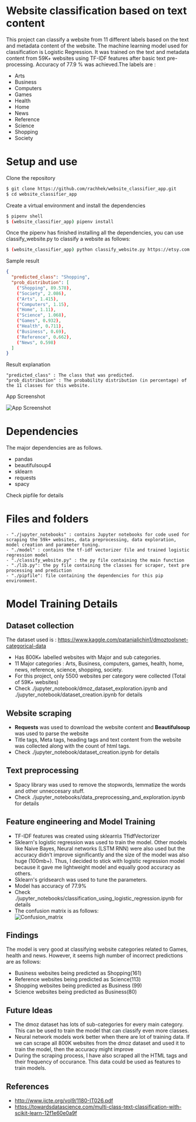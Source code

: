 # Website classification based on text content

This project can classify a website from 11 different labels based on the text and metadata content of the website. The machine learning model used for classification is Logistic Regression. It was trained on the text and metadata content from 59K+ websites using TF-IDF features after basic text pre-processing. Accuracy of 77.9 % was achieved.The labels are :

- Arts
- Business
- Computers
- Games
- Health
- Home
- News
- Reference
- Science
- Shopping
- Society

# Setup and use

Clone the repository

```sh
$ git clone https://github.com/rachhek/website_classifier_app.git
$ cd website_classifier_app
```

Create a virtual environment and install the dependencies

```sh
$ pipenv shell
$ (website_classifier_app) pipenv install
```

Once the pipenv has finished installing all the dependencies, you can use classify_website.py to classify a website as follows:

```sh
$ (website_classifier_app) python classify_website.py https://etsy.com
```

Sample result

```json
{
  "predicted_class": "Shopping",
  "prob_distribution": [
    ("Shopping", 89.578),
    ("Society", 2.086),
    ("Arts", 1.415),
    ("Computers", 1.15),
    ("Home", 1.11),
    ("Science", 1.068),
    ("Games", 0.932),
    ("Health", 0.711),
    ("Business", 0.69),
    ("Reference", 0.662),
    ("News", 0.598)
  ]
}
```

Result explanation

```
"predicted_class" : The class that was predicted.
"prob_distribution" : The probability distribution (in percentage) of the 11 classes for this website.
```

App Screenshot

![App Screenshot](images/screenshot1.jpg)

# Dependencies

The major dependencies are as follows.

- pandas
- beautifulsoup4
- sklearn
- requests
- spacy

Check pipfile for details

# Files and folders

```
- "./jupyter_notebooks" : contains Jupyter notebooks for code used for scraping the 59k+ websites, data preprocessing, data exploration, model creation and parameter tuning.
- "./model" : contains the tf-idf vectorizer file and trained logistic regression model
- "./classify_website.py" : the py file containing the main function
- "./lib.py": the py file containing the classes for scraper, text pre processing and prediction
- "./pipfile": file containing the dependencies for this pip environment.
```

# Model Training Details

## Dataset collection

The dataset used is : https://www.kaggle.com/patanjalichin1/dmoztoolsnet-categorical-data

- Has 800K+ labelled websites with Major and sub categories.
- 11 Major categories : Arts, Business, computers, games, health, home, news, reference, science, shopping, society.
- For this project, only 5500 websites per category were collected (Total of 59K+ websites)
- Check ./jupyter_notebook/dmoz_dataset_exploration.ipynb and ./jupyter_notebook/dataset_creation.ipynb for details

## Website scraping

- <b>Requests</b> was used to download the website content and <b> Beautifulsoup</b> was used to parse the website
- Title tags, Meta tags, heading tags and text content from the website was collected along with the count of html tags.
- Check ./jupyter_notebook/dataset_creation.ipynb for details

## Text preprocessing

- Spacy library was used to remove the stopwords, lemmatize the words and other unneccesary stuff.
- Check ./jupyter_notebooks/data_preprocessing_and_exploration.ipynb for details

## Feature engineering and Model Training

- TF-IDF features was created using sklearn\s TfidfVectorizer
- Sklearn's logistic regression was used to train the model. Other models like Naive Bayes, Neural networks (LSTM RNN) were also used but the accuracy didn't improve significantly and the size of the model was also huge (100mb+). Thus, I decided to stick with logistic regression model because it gave me lightweight model and equally good accuracy as others.
- Sklearn's gridsearch was used to tune the parameters.
- Model has accuracy of 77.9%
- Check ./jupyter_notebooks/classification_using_logistic_regression.ipynb for details
- The confusion matrix is as follows:  
  ![Confusion_matrix](images/confusion_matrix.jpg)

## Findings

The model is very good at classifying website categories related to Games, health and news. However, it seems high number of incorrect predictions are as follows:

- Business websites being predicted as Shopping(161)
- Reference websites being predicted as Science(113)
- Shopping websites being predicted as Business (99)
- Science websites being predicted as Business(80)

## Future Ideas

- The dmoz dataset has lots of sub-categories for every main category. This can be used to train the model that can classify even more classes.
- Neural network models work better when there are lot of training data. If we can scrape all 800K websites from the dmoz dataset and used it to train the model, then the accuracy might improve
- During the scraping process, I have also scraped all the HTML tags and their frequency of occurance. This data could be used as features to train models.

## References

- http://www.ijcte.org/vol9/1180-IT026.pdf
- https://towardsdatascience.com/multi-class-text-classification-with-scikit-learn-12f1e60e0a9f
